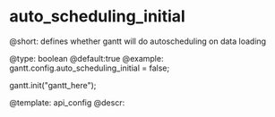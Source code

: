 auto_scheduling_initial
=============

@short:
	defines whether gantt will do autoscheduling on data loading 

@type: boolean
@default:true
@example:
gantt.config.auto_scheduling_initial = false;

gantt.init("gantt_here");

@template:	api_config
@descr:


